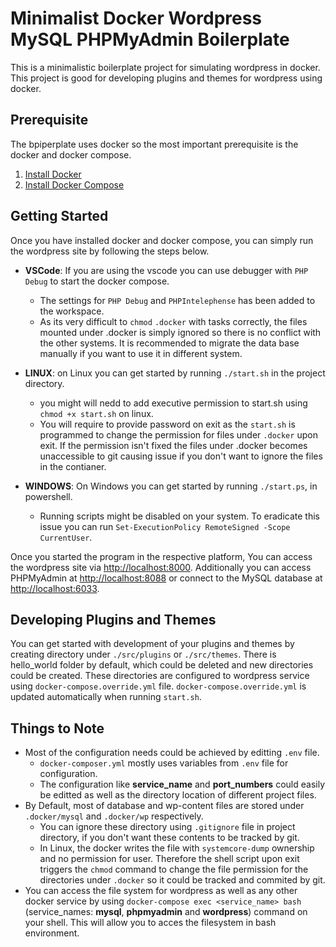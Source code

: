 # Minimalist Docker Wordpress MySQL PHPMyAdmin Boilerplate

This is a minimalistic boilerplate project for simulating wordpress in docker. This project is good for developing plugins and themes for wordpress using docker.

## Prerequisite

The bpiperplate uses docker so the most important prerequisite is the docker and docker compose.  

1. [Install Docker](https://docs.docker.com/engine/install/)
2. [Install Docker Compose](https://docs.docker.com/compose/install/)

## Getting Started

Once you have installed docker and docker compose, you can simply run the wordpress site by following the steps below.

* **VSCode**: If you are using the vscode you can use debugger with `PHP Debug` to start the docker compose.
  * The settings for `PHP Debug` and `PHPIntelephense` has been added to the workspace.
  * As its very difficult to `chmod` `.docker` with tasks correctly, the files mounted under .docker is simply ignored so there is no conflict with the other systems. It is recommended to migrate the data base manually if you want to use it in different system.

* **LINUX**: on Linux you can get started by running `./start.sh` in the project directory.
  * you might will nedd to add executive permission to start.sh using `chmod +x start.sh` on linux.
  * You will require to provide password on exit as the `start.sh` is programmed to change the permission for files under `.docker` upon exit. If the permission isn't fixed the files under .docker becomes unaccessible to git causing issue if you don't want to ignore the files in the contianer.

* **WINDOWS**: On Windows you can get started by running `./start.ps`, in powershell.
  * Running scripts might be disabled on your system. To eradicate this issue you can run `Set-ExecutionPolicy RemoteSigned -Scope CurrentUser`.

Once you started the program in the respective platform, You can access the wordpress site via [http://localhost:8000](http://localhost:8000). Additionally you can access PHPMyAdmin at [http://localhost:8088](http://localhost:8088) or connect to the MySQL database at [http://localhost:6033](http://localhost:6033).

## Developing Plugins and Themes

You can get started with development of your plugins and themes by creating directory under `./src/plugins` or `./src/themes`. There is hello_world folder by default, which could be deleted and new directories could be created. These directories are configured to wordpress service using `docker-compose.override.yml` file. `docker-compose.override.yml` is updated automatically when running `start.sh`.

## Things to Note

* Most of the configuration needs could be achieved by editting `.env` file.
  * `docker-composer.yml` mostly uses variables from `.env` file for configuration.
  * The configuration like **service_name** and **port_numbers** could easily be editted as well as the directory location of different project files.
* By Default, most of database and wp-content files are stored under `.docker/mysql` and `.docker/wp` respectively. 
  * You can ignore these directory using `.gitignore` file in project directory, if you don't want these contents to be tracked by git.
  * In Linux, the docker writes the file with `systemcore-dump` ownership and no permission for user. Therefore the shell script upon exit triggers the `chmod` command to change the file permission for the directories under `.docker` so it could be tracked and commited by git.
* You can access the file system for wordpress as well as any other docker service by using `docker-compose exec <service_name> bash` (service_names: **mysql**, **phpmyadmin** and **wordpress**) command on your shell. This will allow you to acces the filesystem in bash environment.
